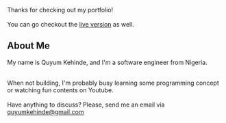 Thanks for checking out my portfolio! <br><br>
You can go checkout the <a href="https://quyumkehinde.com/">live version</a> as well.<br>
## About Me
My name is Quyum Kehinde, and I'm a software engineer from Nigeria.<br><br>

When not building, I'm probably busy learning some programming concept or watching fun contents on Youtube.<br><br>
Have anything to discuss? Please, send me an email via [quyumkehinde@gmail.com](mailto:quyumkehinde@gmail.com)
